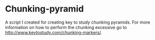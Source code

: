 # Chunking-pyramid
A script I created for creating key to study chunking pyramids. For more information on how to perform the chunking excessive go to http://www.keytostudy.com/chunking-markers/. 
